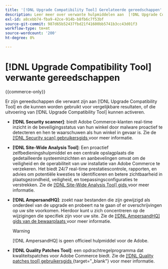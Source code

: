 ```yaml
---
title: '[!DNL Upgrade Compatibility Tool] Gerelateerde gereedschappen'
description: Leer meer over verwante hulpmiddelen aan  [!DNL Upgrade Compatibility Tool]  op uw project van Adobe Commerce.
exl-id: a8cebb74-fba9-42ce-914b-b8fb6c7f53bf
source-git-commit: 987d65b52437fbd21f41600bb5741b3cc43d01f3
workflow-type: tm+mt
source-wordcount: '200'
ht-degree: 0%

---
```


# [!DNL Upgrade Compatibility Tool] verwante gereedschappen

{{commerce-only}}

Er zijn gereedschappen die verwant zijn aan [!DNL Upgrade Compatibility Tool] en die kunnen worden gebruikt voor vergelijkbare resultaten, of die uitvoering van [!DNL Upgrade Compatibility Tool] kunnen activeren.

- **[!DNL Security scanner]**: biedt Adobe Commerce-klanten real-time inzicht in de beveiligingsstatus van hun winkel door malware proactief te detecteren en hen te waarschuwen als hun winkel in gevaar is. Zie de [[!DNL Security scan]  gebruikersgids ](https://experienceleague.adobe.com/nl/docs/commerce-admin/systems/security/security-scan) voor meer informatie.

- **[!DNL Site-Wide Analysis Tool]**: Een proactief zelfbedieningshulpmiddel en een centrale opslagplaats die gedetailleerde systeeminzichten en aanbevelingen omvat om de veiligheid en de operabiliteit van uw installatie van Adobe Commerce te verzekeren. Het biedt 24/7 real-time prestatiescontrole, rapporten, en advies om potentiële kwesties te identificeren en betere zichtbaarheid in plaatsgezondheid, veiligheid, en toepassingsconfiguraties te verstrekken. Zie de [[!DNL Site-Wide Analysis Tool]  gids ](../../tools/site-wide-analysis-tool/intro.md) voor meer informatie.

- **[!DNL AmpersandHQ]**: zoekt naar bestanden die zijn gewijzigd als onderdeel van de upgrade en probeert na te gaan of er overschrijvingen op uw site voorkomen. Hierdoor kunt u zich concentreren op de wijzigingen die specifiek zijn voor uw site. Zie de [[!DNL AmpersandHQ]  gids van de bewaarplaats ](https://github.com/AmpersandHQ) voor meer informatie.

  >[!WARNING]
  >
  >[!DNL AmpersandHQ] is geen officieel hulpmiddel voor de Adobe.

- **[!DNL Quality Patches Tool]**: een opdrachtregelprogramma dat kwaliteitspatches voor Adobe Commerce biedt. Zie de [[!DNL Quality patches tool]  gebruikersgids ](https://experienceleague.adobe.com/tools/commerce-quality-patches/index.html?lang=nl-NL){target="_blank"}  voor meer informatie.
